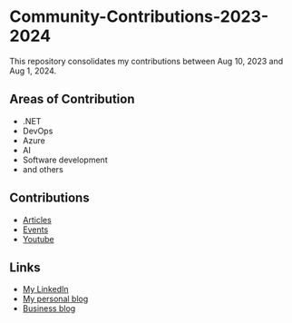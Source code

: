 # Community-Contributions-2023-2024

This repository consolidates my contributions between Aug 10, 2023 and Aug 1, 2024.

## Areas of Contribution

- .NET
- DevOps
- Azure
- AI
- Software development
- and others

## Contributions
- [Articles](https://github.com/TallesValiatti/Community-Contributions-2023-2024/tree/main/Articles)
- [Events](https://github.com/TallesValiatti/Community-Contributions-2023-2024/tree/main/Events)
- [Youtube](https://github.com/TallesValiatti/Community-Contributions-2023-2024/tree/main/Youtube)

## Links

- [My LinkedIn](https://www.linkedin.com/in/tallesvaliatti/)
- [My personal blog](https://tallesvaliatti.com/)
- [Business blog](https://www.azurebrasil.cloud/)